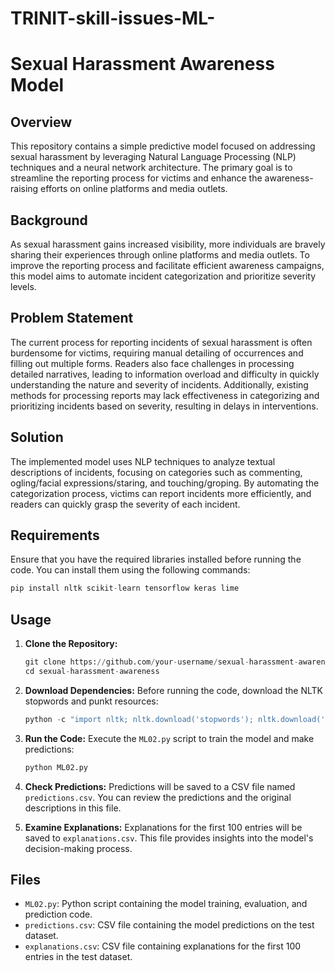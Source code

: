 # TRINIT-skill-issues-ML-

# Sexual Harassment Awareness Model

## Overview
This repository contains a simple predictive model focused on addressing sexual harassment by leveraging Natural Language Processing (NLP) techniques and a neural network architecture. The primary goal is to streamline the reporting process for victims and enhance the awareness-raising efforts on online platforms and media outlets.

## Background
As sexual harassment gains increased visibility, more individuals are bravely sharing their experiences through online platforms and media outlets. To improve the reporting process and facilitate efficient awareness campaigns, this model aims to automate incident categorization and prioritize severity levels.

## Problem Statement
The current process for reporting incidents of sexual harassment is often burdensome for victims, requiring manual detailing of occurrences and filling out multiple forms. Readers also face challenges in processing detailed narratives, leading to information overload and difficulty in quickly understanding the nature and severity of incidents. Additionally, existing methods for processing reports may lack effectiveness in categorizing and prioritizing incidents based on severity, resulting in delays in interventions.

## Solution
The implemented model uses NLP techniques to analyze textual descriptions of incidents, focusing on categories such as commenting, ogling/facial expressions/staring, and touching/groping. By automating the categorization process, victims can report incidents more efficiently, and readers can quickly grasp the severity of each incident. 

## Requirements
Ensure that you have the required libraries installed before running the code. You can install them using the following commands:

```python
pip install nltk scikit-learn tensorflow keras lime
```

## Usage

1. **Clone the Repository:**
   ```python
   git clone https://github.com/your-username/sexual-harassment-awareness.git
   cd sexual-harassment-awareness
   ```

2. **Download Dependencies:**
   Before running the code, download the NLTK stopwords and punkt resources:
   ```python
   python -c "import nltk; nltk.download('stopwords'); nltk.download('punkt')"
   ```

3. **Run the Code:**
   Execute the `ML02.py` script to train the model and make predictions:
   ```python
   python ML02.py
   ```

4. **Check Predictions:**
   Predictions will be saved to a CSV file named `predictions.csv`. You can review the predictions and the original descriptions in this file.

5. **Examine Explanations:**
   Explanations for the first 100 entries will be saved to `explanations.csv`. This file provides insights into the model's decision-making process.

## Files

- `ML02.py`: Python script containing the model training, evaluation, and prediction code.
- `predictions.csv`: CSV file containing the model predictions on the test dataset.
- `explanations.csv`: CSV file containing explanations for the first 100 entries in the test dataset.
